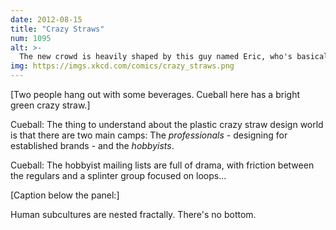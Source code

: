 ```yaml
---
date: 2012-08-15
title: "Crazy Straws"
num: 1095
alt: >-
  The new crowd is heavily shaped by this guy named Eric, who's basically the Paris Hilton of the amateur plastic crazy straw design world.
img: https://imgs.xkcd.com/comics/crazy_straws.png
---
```

[Two people hang out with some beverages. Cueball here has a bright green crazy straw.]

Cueball: The thing to understand about the plastic crazy straw design world is that there are two main camps: The *professionals* - designing for established brands - and the *hobbyists*.

Cueball: The hobbyist mailing lists are full of drama, with friction between the regulars and a splinter group focused on loops...

[Caption below the panel:]

Human subcultures are nested fractally. There's no bottom.